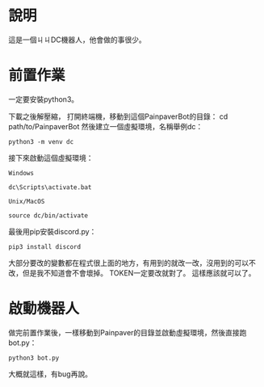 # 說明
這是一個ㄐㄐDC機器人，他會做的事很少。
# 前置作業
一定要安裝python3。

下載之後解壓縮，
打開終端機，移動到這個PainpaverBot的目錄：
    cd path/to/PainpaverBot
然後建立一個虛擬環境，名稱舉例dc：

`python3 -m venv dc`

接下來啟動這個虛擬環境：

    Windows

`dc\Scripts\activate.bat`

    Unix/MacOS

`source dc/bin/activate`

最後用pip安裝discord.py：

`pip3 install discord`

大部分要改的變數都在程式很上面的地方，有用到的就改一改，沒用到的可以不改，但是我不知道會不會壞掉。
TOKEN一定要改就對了。
這樣應該就可以了。

# 啟動機器人
做完前置作業後，一樣移動到Painpaver的目錄並啟動虛擬環境，然後直接跑bot.py：

`python3 bot.py`

大概就這樣，有bug再說。
